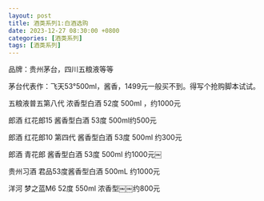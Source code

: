```yaml
---
layout: post
title: 酒类系列1:白酒选购
date: 2023-12-27 08:30:00 +0800
categories: [酒类系列]
tags: [酒类系列]
---
```

品牌：贵州茅台，四川五粮液等等

茅台代表作：飞天53°500ml，酱香，1499元一般买不到。得写个抢购脚本试试。

五粮液普五第八代 浓香型白酒 52度 500ml ，约1000元

郎酒 红花郎15 酱香型白酒 53度 500ml约500元

郎酒 红花郎10 第四代 酱香型白酒 53度 500ml 约300元

郎酒 青花郎 酱香型白酒 53度 500ml 约1000元￼

贵州习酒 君品53度酱香型白酒  500mL 约1000元

洋河 梦之蓝M6 52度 550ml 浓香型￼￼约800元